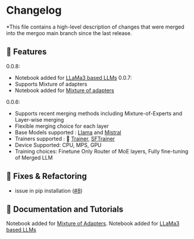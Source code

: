 # Changelog

*This file contains a high-level description of changes that were merged into the mergoo main branch since the last release.

## 🚀 Features
0.0.8:
- Notebook added for [LLaMa3 based LLMs](https://github.com/Leeroo-AI/mergoo/blob/main/notebooks/integrate_llama3_experts.ipynb)
0.0.7: 
- Supports Mixture of adapters
- Notebook added for [Mixture of adapters](https://github.com/Leeroo-AI/mergoo/blob/main/notebooks/Mistral_lora_compose_trainer.ipynb)

0.0.6:  
- Supports recent merging methods including Mixture-of-Experts and Layer-wise merging
- Flexible merging choice for each layer
- Base Models supported : [Llama](https://llama.meta.com/) and [Mistral](https://huggingface.co/docs/transformers/en/model_doc/mistral)
- Trainers supported : 🤗 [Trainer](https://huggingface.co/docs/transformers/en/main_classes/trainer), [SFTrainer](https://huggingface.co/docs/trl/en/sft_trainer)
- Device Supported: CPU, MPS, GPU
- Training choices: Finetune Only Router of MoE layers, Fully fine-tuning of Merged LLM

## 🔧 Fixes & Refactoring

- issue in pip installation ([#8](https://github.com/Leeroo-AI/mergoo/pull/8))

## 📝 Documentation and Tutorials

Notebook added for [Mixture of Adapters](https://github.com/Leeroo-AI/mergoo/blob/main/notebooks/Mistral_lora_compose_trainer.ipynb).
Notebook added for [LLaMa3 based LLMs](https://github.com/Leeroo-AI/mergoo/blob/main/notebooks/integrate_llama3_experts.ipynb)